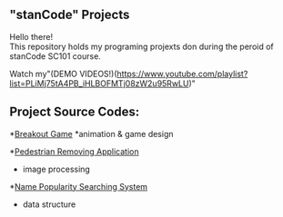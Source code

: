 ## "stanCode" Projects
Hello there!\
This repository holds my programing projexts don during the peroid of stanCode SC101 course.

Watch my"(DEMO VIDEOS!)(https://www.youtube.com/playlist?list=PLiMj75tA4PB_iHLBOFMTj08zW2u95RwLU)"

## Project Source Codes:
*[Breakout Game]()
*animation & game design

*[Pedestrian Removing Application]()
* image processing

*[Name Popularity Searching System]()
* data structure
